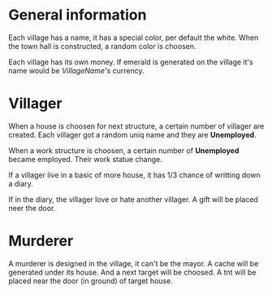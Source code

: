 # General information

Each village has a name, it has a special color, per default the white.
When the town hall is constructed, a random color is choosen.

Each village has its own money.
If emerald is generated on the village it's name would be *VillageName*'s currency.


# Villager

When a house is choosen for next structure, a certain number of villager are created.
Each villager got a random uniq name and they are **Unemployed**.

When a work structure is choosen, a certain number of **Unemployed** became employed.
Their work statue change.

If a villager live in a basic of more house, it has 1/3 chance of writting down a diary.

If in the diary, the villager love or hate another villager. A gift will be placed neer the door.


# Murderer

A murderer is designed in the village, it can't be the mayor. A cache will be generated under its house. And a next target will be choosed.
A tnt will be placed near the door (in ground) of target house.
